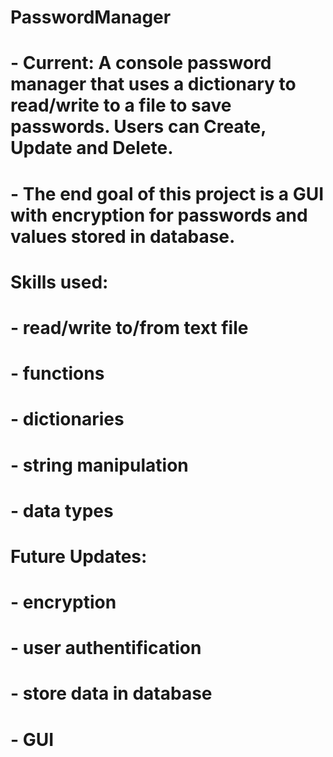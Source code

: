 # PasswordManager
# - Current: A console password manager that uses a dictionary to read/write to a file to save passwords. Users can Create, Update and Delete.
# - The end goal of this project is a GUI with encryption for passwords and values stored in database. 

# Skills used:
# - read/write to/from text file
# - functions
# - dictionaries
# - string manipulation
# - data types

# Future Updates:
# - encryption
# - user authentification
# - store data in database
# - GUI
